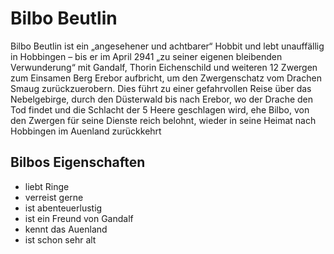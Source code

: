 # Bilbo Beutlin

Bilbo Beutlin ist ein „angesehener und achtbarer“ Hobbit und lebt unauffällig in Hobbingen – bis er im April 2941 „zu seiner eigenen bleibenden Verwunderung“ mit Gandalf, Thorin Eichenschild und weiteren 12 Zwergen zum Einsamen Berg Erebor aufbricht, um den Zwergenschatz vom Drachen Smaug zurückzuerobern. Dies führt zu einer gefahrvollen Reise über das Nebelgebirge, durch den Düsterwald bis nach Erebor, wo der Drache den Tod findet und die Schlacht der 5 Heere geschlagen wird, ehe Bilbo, von den Zwergen für seine Dienste reich belohnt, wieder in seine Heimat nach Hobbingen im Auenland zurückkehrt

## Bilbos Eigenschaften
* liebt Ringe
* verreist gerne
* ist abenteuerlustig
* ist ein Freund von Gandalf
* kennt das Auenland
* ist schon sehr alt
